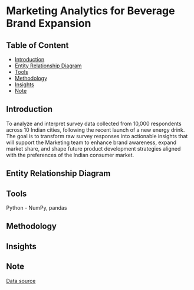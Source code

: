 # Marketing Analytics for Beverage Brand Expansion

## Table of Content
* [Introduction](#introduction)
* [Entity Relationship Diagram](#entity-relationship-diagram)
* [Tools](#tools)
* [Methodology](#methodology)
* [Insights](#insights)
* [Note](#note)

## Introduction
To analyze and interpret survey data collected from 10,000 respondents across 10 Indian cities, following the recent launch of a new energy drink. The goal is to transform raw survey responses into actionable insights that will support the Marketing team to enhance brand awareness, expand market share, and shape future product development strategies aligned with the preferences of the Indian consumer market.

## Entity Relationship Diagram

## Tools
Python - NumPy, pandas

## Methodology

## Insights

## Note
[Data source](https://codebasics.io/challenges/codebasics-resume-project-challenge/9)
